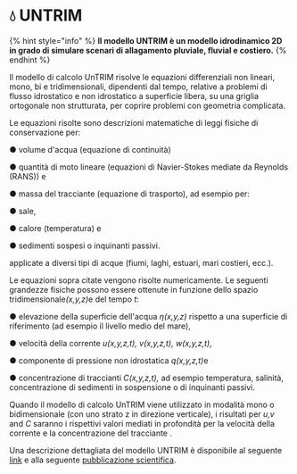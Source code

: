 # 💧 UNTRIM

&#x20;

{% hint style="info" %}
**Il modello UNTRIM è un modello idrodinamico 2D in grado di simulare scenari di allagamento pluviale, fluvial e costiero.**
{% endhint %}

Il modello di calcolo UnTRIM risolve le equazioni differenziali non lineari, mono, bi e tridimensionali, dipendenti dal tempo, relative a problemi di flusso idrostatico e non idrostatico a superficie libera, su una griglia ortogonale non strutturata, per coprire problemi con geometria complicata.

Le equazioni risolte sono descrizioni matematiche di leggi fisiche di conservazione per:

●        volume d'acqua (equazione di continuità)

●        quantità di moto lineare (equazioni di Navier-Stokes mediate da Reynolds (RANS)) e

●        massa del tracciante (equazione di trasporto), ad esempio per:

●        sale,

●        calore (temperatura) e

●        sedimenti sospesi o inquinanti passivi.

applicate a diversi tipi di acque (fiumi, laghi, estuari, mari costieri, ecc.).

Le equazioni sopra citate vengono risolte numericamente. Le seguenti grandezze fisiche possono essere ottenute in funzione dello spazio tridimensional&#x65;_(x,y,z)_&#x65; del tempo _t_:

●        elevazione della superficie dell'acqua _η(x,y,z)_ rispetto a una superficie di riferimento (ad esempio il livello medio del mare),

●        velocità della corrente _u(x,y,z,t), v(x,y,z,t), w(x,y,z,t),_

●        componente di pressione non idrostatica _q(x,y,z,t)_&#x65;

●        concentrazione di traccianti _C(x,y,z,t),_ ad esempio temperatura, salinità, concentrazione di sedimenti in sospensione o di inquinanti passivi.

&#x20;

Quando il modello di calcolo UnTRIM viene utilizzato in modalità mono o bidimensionale (con uno strato z in direzione verticale), i risultati per _u,v_ and _C_ saranno i rispettivi valori mediati in profondità per la velocità della corrente e la concentrazione del tracciante .&#x20;

Una descrizione dettagliata del modello UNTRIM è disponibile al seguente [link](https://wiki.baw.de/en/index.php/Mathematical_Model_UNTRIM) e alla seguente [pubblicazione scientifica](https://onlinelibrary.wiley.com/doi/10.1002/fld.4715).







